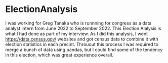 # ElectionAnalysis

I was working for Greg Tanaka who is runnning for congress as a data analyst intern from June 2022 to September 2022. This Election Alalysis is what I had done as part of my interview. 
As I did this analysis, I went https://data.census.gov/ websites and got census data to combine it with election statistics in each precint. Throuout this process I was required to merge a bunch of data using pandas, but I could find some of the tendency in this election, which was great experience overall.
